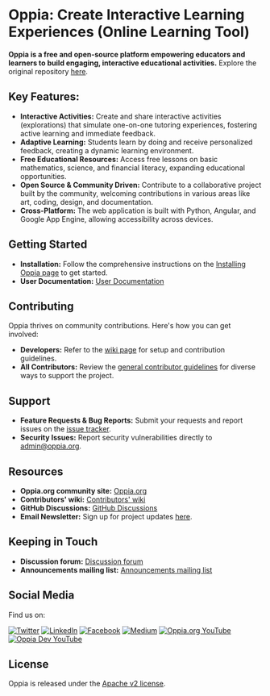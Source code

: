 # Oppia: Create Interactive Learning Experiences (Online Learning Tool)

**Oppia is a free and open-source platform empowering educators and learners to build engaging, interactive educational activities.** Explore the original repository [here](https://github.com/oppia/oppia).

## Key Features:

*   **Interactive Activities:** Create and share interactive activities (explorations) that simulate one-on-one tutoring experiences, fostering active learning and immediate feedback.
*   **Adaptive Learning:** Students learn by doing and receive personalized feedback, creating a dynamic learning environment.
*   **Free Educational Resources:** Access free lessons on basic mathematics, science, and financial literacy, expanding educational opportunities.
*   **Open Source & Community Driven:**  Contribute to a collaborative project built by the community, welcoming contributions in various areas like art, coding, design, and documentation.
*   **Cross-Platform:** The web application is built with Python, Angular, and Google App Engine, allowing accessibility across devices.

## Getting Started

*   **Installation:** Follow the comprehensive instructions on the [Installing Oppia page](https://github.com/oppia/oppia/wiki/Installing-Oppia) to get started.
*   **User Documentation:** [User Documentation](https://oppia.github.io/)

## Contributing

Oppia thrives on community contributions. Here's how you can get involved:

*   **Developers:** Refer to the [wiki page](https://github.com/oppia/oppia/wiki/Contributing-code-to-Oppia#setting-things-up) for setup and contribution guidelines.
*   **All Contributors:** Review the [general contributor guidelines](https://github.com/oppia/oppia/wiki) for diverse ways to support the project.

## Support

*   **Feature Requests & Bug Reports:** Submit your requests and report issues on the [issue tracker](https://github.com/oppia/oppia/issues/new/choose).
*   **Security Issues:** Report security vulnerabilities directly to admin@oppia.org.

## Resources

*   **Oppia.org community site:** [Oppia.org](https://www.oppia.org)
*   **Contributors' wiki:** [Contributors' wiki](https://github.com/oppia/oppia/wiki)
*   **GitHub Discussions:** [GitHub Discussions](https://github.com/oppia/oppia/discussions)
*   **Email Newsletter:** Sign up for project updates [here](https://shorturl.at/CHPY6).

## Keeping in Touch

*   **Discussion forum:** [Discussion forum](https://github.com/oppia/oppia/discussions)
*   **Announcements mailing list:** [Announcements mailing list](http://groups.google.com/group/oppia-announce)

## Social Media

Find us on:

[![Twitter](https://img.shields.io/badge/twitter-1DA1F2.svg?&style=for-the-badge&logo=twitter&logoColor=white)](https://twitter.com/oppiaorg)
[![LinkedIn](https://img.shields.io/badge/linkedin-0077B5.svg?&style=for-the-badge&logo=linkedin&logoColor=white)](https://www.linkedin.com/company/oppia-org/)
[![Facebook](https://img.shields.io/badge/facebook-1877F2.svg?&style=for-the-badge&logo=facebook&logoColor=white)](https://www.facebook.com/oppiaorg/)
[![Medium](https://img.shields.io/badge/medium-12100E.svg?&style=for-the-badge&logo=medium&logoColor=white)](https://medium.com/@oppia.org)
[![Oppia.org YouTube](https://img.shields.io/badge/oppia.org%20youtube-FF0000.svg?&style=for-the-badge&logo=youtube&logoColor=white)](https://www.youtube.com/channel/UC5c1G7BNDCfv1rczcBp9FPw)
[![Oppia Dev YouTube](https://img.shields.io/badge/oppia%20dev%20youtube-FF0000.svg?&style=for-the-badge&logo=youtube&logoColor=white)](https://www.youtube.com/channel/UCsrAX-oeqm0-NIQzQrdiUkQ)

## License

Oppia is released under the [Apache v2 license](https://github.com/oppia/oppia/blob/develop/LICENSE).